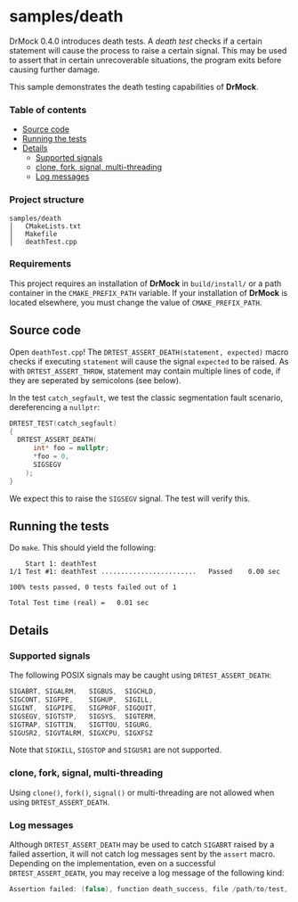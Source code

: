 <!--
Copyright 2020 Ole Kliemann, Malte Kliemann

This file is part of DrMock.

DrMock is free software: you can redistribute it and/or modify it
under the terms of the GNU General Public License as published by
the Free Software Foundation, either version 3 of the License, or
(at your option) any later version.

DrMock is distributed in the hope that it will be useful, but
WITHOUT ANY WARRANTY; without even the implied warranty of
MERCHANTABILITY or FITNESS FOR A PARTICULAR PURPOSE.  See the GNU
General Public License for more details.

You should have received a copy of the GNU General Public License
along with DrMock.  If not, see <https://www.gnu.org/licenses/>.
-->

# samples/death

DrMock 0.4.0 introduces death tests. A _death test_ checks if a certain
statement will cause the process to raise a certain signal. This may be
used to assert that in certain unrecoverable situations, the program
exits before causing further damage.

This sample demonstrates the death testing capabilities of **DrMock**.

### Table of contents

* [Source code](#source-code)
* [Running the tests](#running-the-tests)
* [Details](#details)
  + [Supported signals](#supported-signals)
  + [clone, fork, signal, multi-threading](#clone-fork-signal-multi-threading)
  + [Log messages](#log-messages)

### Project structure

```
samples/death
│   CMakeLists.txt
│   Makefile
│   deathTest.cpp
```

### Requirements

This project requires an installation of **DrMock** in `build/install/`
or a path container in the `CMAKE_PREFIX_PATH` variable. If your
installation of **DrMock** is located elsewhere, you must change the
value of `CMAKE_PREFIX_PATH`.

## Source code

Open `deathTest.cpp`!
The `DRTEST_ASSERT_DEATH(statement, expected)` macro checks if executing
`statement` will cause the signal `expected` to be raised. As with
`DRTEST_ASSERT_THROW`, statement may contain multiple lines of code, if
they are seperated by semicolons (see below).

In the test `catch_segfault`, we test the classic segmentation fault
scenario, dereferencing a `nullptr`:
```cpp
DRTEST_TEST(catch_segfault)
{
  DRTEST_ASSERT_DEATH(
      int* foo = nullptr;
      *foo = 0,
      SIGSEGV
    );
}
```
We expect this to raise the `SIGSEGV` signal. The test will verify this.

## Running the tests

Do `make`. This should yield the following:

```
    Start 1: deathTest
1/1 Test #1: deathTest ........................   Passed    0.00 sec

100% tests passed, 0 tests failed out of 1

Total Test time (real) =   0.01 sec
```

## Details

### Supported signals

The following POSIX signals may be caught using `DRTEST_ASSERT_DEATH`:
```cpp
SIGABRT, SIGALRM,   SIGBUS,  SIGCHLD,
SIGCONT, SIGFPE,    SIGHUP,  SIGILL,
SIGINT,  SIGPIPE,   SIGPROF, SIGQUIT,
SIGSEGV, SIGTSTP,   SIGSYS,  SIGTERM,
SIGTRAP, SIGTTIN,   SIGTTOU, SIGURG,
SIGUSR2, SIGVTALRM, SIGXCPU, SIGXFSZ
```
Note that `SIGKILL`, `SIGSTOP` and `SIGUSR1` are not supported.

### clone, fork, signal, multi-threading

Using `clone()`, `fork()`, `signal()` or multi-threading are not allowed
when using `DRTEST_ASSERT_DEATH`.

### Log messages

Although `DRTEST_ASSERT_DEATH` may be used to catch `SIGABRT` raised by
a failed assertion, it will not catch log messages sent by the `assert`
macro. Depending on the implementation, even on a successful
`DRTEST_ASSERT_DEATH`, you may receive a log message of the following
kind:

```cpp
Assertion failed: (false), function death_success, file /path/to/test, line 213.
```
